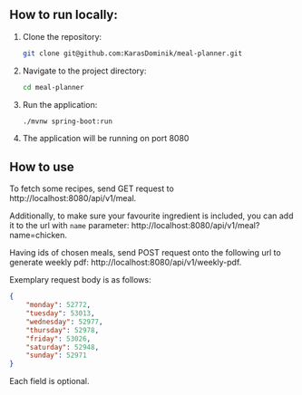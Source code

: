 ## How to run locally:
1. Clone the repository:
   ```bash
   git clone git@github.com:KarasDominik/meal-planner.git
2. Navigate to the project directory:
   ```bash
   cd meal-planner
3. Run the application:
   ```bash
   ./mvnw spring-boot:run
4. The application will be running on port 8080

## How to use
To fetch some recipes, send GET request to http://localhost:8080/api/v1/meal.

Additionally, to make sure your favourite ingredient is included, you can add it to the url with `name` parameter: http://localhost:8080/api/v1/meal?name=chicken.


Having ids of chosen meals, send POST request onto the following url to generate weekly pdf: http://localhost:8080/api/v1/weekly-pdf.

Exemplary request body is as follows:

```json
{
    "monday": 52772,
    "tuesday": 53013,
    "wednesday": 52977,
    "thursday": 52978,
    "friday": 53026,
    "saturday": 52948,
    "sunday": 52971
}
```
Each field is optional.
